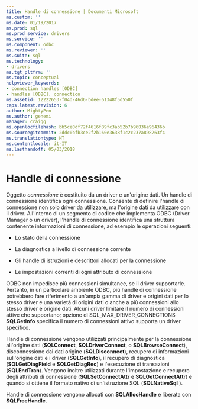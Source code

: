 ```yaml
---
title: Handle di connessione | Documenti Microsoft
ms.custom: ''
ms.date: 01/19/2017
ms.prod: sql
ms.prod_service: drivers
ms.service: ''
ms.component: odbc
ms.reviewer: ''
ms.suite: sql
ms.technology:
- drivers
ms.tgt_pltfrm: ''
ms.topic: conceptual
helpviewer_keywords:
- connection handles [ODBC]
- handles [ODBC], connection
ms.assetid: 12222653-f04d-46d6-bdee-61348f5d550f
caps.latest.revision: 6
author: MightyPen
ms.author: genemi
manager: craigg
ms.openlocfilehash: bb5ce0df72f4616f89fc3ab52b7b96036e96436b
ms.sourcegitcommit: 2ddc0bfb3ce2f2b160e3638f1c2c237a898263f4
ms.translationtype: HT
ms.contentlocale: it-IT
ms.lasthandoff: 05/03/2018
---
```

# <a name="connection-handles"></a>Handle di connessione
Oggetto *connessione* è costituito da un driver e un'origine dati. Un handle di connessione identifica ogni connessione. Consente di definire l'handle di connessione non solo driver da utilizzare, ma l'origine dati da utilizzare con il driver. All'interno di un segmento di codice che implementa ODBC (Driver Manager o un driver), l'handle di connessione identifica una struttura contenente informazioni di connessione, ad esempio le operazioni seguenti:  
  
-   Lo stato della connessione  
  
-   La diagnostica a livello di connessione corrente  
  
-   Gli handle di istruzioni e descrittori allocati per la connessione  
  
-   Le impostazioni correnti di ogni attributo di connessione  
  
 ODBC non impedisce più connessioni simultanee, se il driver supportarle. Pertanto, in un particolare ambiente ODBC, più handle di connessione potrebbero fare riferimento a un'ampia gamma di driver e origini dati per lo stesso driver e una varietà di origini dati o anche a più connessioni allo stesso driver e origine dati. Alcuni driver limitare il numero di connessioni attive che supportano; opzione di SQL_MAX_DRIVER_CONNECTIONS **SQLGetInfo** specifica il numero di connessioni attivo supporta un driver specifico.  
  
 Handle di connessione vengono utilizzati principalmente per la connessione all'origine dati (**SQLConnect**, **SQLDriverConnect**, o **SQLBrowseConnect**), disconnessione dai dati origine (**SQLDisconnect**), recupero di informazioni sull'origine dati e i driver (**SQLGetInfo**), il recupero di diagnostica (**SQLGetDiagField** e **SQLGetDiagRec**) e l'esecuzione di transazioni (**SQLEndTran**). Vengono inoltre utilizzati durante l'impostazione e recupero degli attributi di connessione (**SQLSetConnectAttr** e **SQLGetConnectAttr**) e quando si ottiene il formato nativo di un'istruzione SQL (**SQLNativeSql** ).  
  
 Handle di connessione vengono allocati con **SQLAllocHandle** e liberata con **SQLFreeHandle**.
